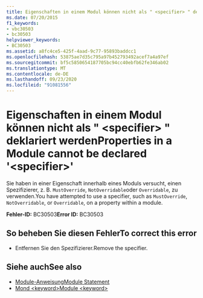 ```yaml
---
title: Eigenschaften in einem Modul können nicht als " <specifier> " deklariert werden
ms.date: 07/20/2015
f1_keywords:
- vbc30503
- bc30503
helpviewer_keywords:
- BC30503
ms.assetid: a8fc4ce5-425f-4aad-9c77-95893baddcc1
ms.openlocfilehash: 53875ae7d35c795a97b452793492acef7a4a97ef
ms.sourcegitcommit: bf5c5850654187705bc94cc40ebfb62fe346ab02
ms.translationtype: MT
ms.contentlocale: de-DE
ms.lasthandoff: 09/23/2020
ms.locfileid: "91081556"
---
```

# <a name="properties-in-a-module-cannot-be-declared-specifier"></a><span data-ttu-id="4ae45-102">Eigenschaften in einem Modul können nicht als " \<specifier> " deklariert werden</span><span class="sxs-lookup"><span data-stu-id="4ae45-102">Properties in a Module cannot be declared '\<specifier>'</span></span>

<span data-ttu-id="4ae45-103">Sie haben in einer Eigenschaft innerhalb eines Moduls versucht, einen Spezifizierer, z. B. `MustOverride`, `NotOverridable`oder `Overridable`, zu verwenden.</span><span class="sxs-lookup"><span data-stu-id="4ae45-103">You have attempted to use a specifier, such as `MustOverride`, `NotOverridable`, or `Overridable`, on a property within a module.</span></span>  
  
 <span data-ttu-id="4ae45-104">**Fehler-ID:** BC30503</span><span class="sxs-lookup"><span data-stu-id="4ae45-104">**Error ID:** BC30503</span></span>  
  
## <a name="to-correct-this-error"></a><span data-ttu-id="4ae45-105">So beheben Sie diesen Fehler</span><span class="sxs-lookup"><span data-stu-id="4ae45-105">To correct this error</span></span>  
  
- <span data-ttu-id="4ae45-106">Entfernen Sie den Spezifizierer.</span><span class="sxs-lookup"><span data-stu-id="4ae45-106">Remove the specifier.</span></span>  
  
## <a name="see-also"></a><span data-ttu-id="4ae45-107">Siehe auch</span><span class="sxs-lookup"><span data-stu-id="4ae45-107">See also</span></span>

- [<span data-ttu-id="4ae45-108">Module-Anweisung</span><span class="sxs-lookup"><span data-stu-id="4ae45-108">Module Statement</span></span>](../language-reference/statements/module-statement.md)
- [<span data-ttu-id="4ae45-109">Mond \<keyword></span><span class="sxs-lookup"><span data-stu-id="4ae45-109">Module \<keyword></span></span>](../language-reference/modifiers/module-keyword.md)
